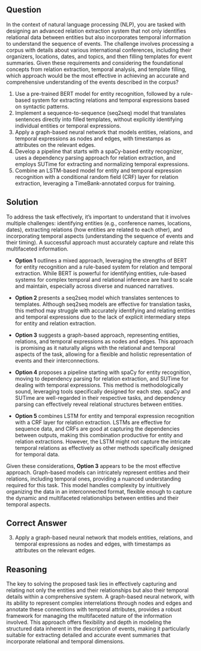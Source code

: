 ## Question
In the context of natural language processing (NLP), you are tasked with designing an advanced relation extraction system that not only identifies relational data between entities but also incorporates temporal information to understand the sequence of events. The challenge involves processing a corpus with details about various international conferences, including their organizers, locations, dates, and topics, and then filling templates for event summaries. Given these requirements and considering the foundational concepts from relation extraction, temporal analysis, and template filling, which approach would be the most effective in achieving an accurate and comprehensive understanding of the events described in the corpus?

1. Use a pre-trained BERT model for entity recognition, followed by a rule-based system for extracting relations and temporal expressions based on syntactic patterns.
2. Implement a sequence-to-sequence (seq2seq) model that translates sentences directly into filled templates, without explicitly identifying individual entities or temporal expressions.
3. Apply a graph-based neural network that models entities, relations, and temporal expressions as nodes and edges, with timestamps as attributes on the relevant edges.
4. Develop a pipeline that starts with a spaCy-based entity recognizer, uses a dependency parsing approach for relation extraction, and employs SUTime for extracting and normalizing temporal expressions.
5. Combine an LSTM-based model for entity and temporal expression recognition with a conditional random field (CRF) layer for relation extraction, leveraging a TimeBank-annotated corpus for training.

## Solution
To address the task effectively, it’s important to understand that it involves multiple challenges: identifying entities (e.g., conference names, locations, dates), extracting relations (how entities are related to each other), and incorporating temporal aspects (understanding the sequence of events and their timing). A successful approach must accurately capture and relate this multifaceted information.

- **Option 1** outlines a mixed approach, leveraging the strengths of BERT for entity recognition and a rule-based system for relation and temporal extraction. While BERT is powerful for identifying entities, rule-based systems for complex temporal and relational inference are hard to scale and maintain, especially across diverse and nuanced narratives.
  
- **Option 2** presents a seq2seq model which translates sentences to templates. Although seq2seq models are effective for translation tasks, this method may struggle with accurately identifying and relating entities and temporal expressions due to the lack of explicit intermediary steps for entity and relation extraction.
  
- **Option 3** suggests a graph-based approach, representing entities, relations, and temporal expressions as nodes and edges. This approach is promising as it naturally aligns with the relational and temporal aspects of the task, allowing for a flexible and holistic representation of events and their interconnections.
  
- **Option 4** proposes a pipeline starting with spaCy for entity recognition, moving to dependency parsing for relation extraction, and SUTime for dealing with temporal expressions. This method is methodologically sound, leveraging tools specifically designed for each step. spaCy and SUTime are well-regarded in their respective tasks, and dependency parsing can effectively reveal relational structures between entities.
  
- **Option 5** combines LSTM for entity and temporal expression recognition with a CRF layer for relation extraction. LSTMs are effective for sequence data, and CRFs are good at capturing the dependencies between outputs, making this combination productive for entity and relation extractions. However, the LSTM might not capture the intricate temporal relations as effectively as other methods specifically designed for temporal data.

Given these considerations, **Option 3** appears to be the most effective approach. Graph-based models can intricately represent entities and their relations, including temporal ones, providing a nuanced understanding required for this task. This model handles complexity by intuitively organizing the data in an interconnected format, flexible enough to capture the dynamic and multifaceted relationships between entities and their temporal aspects. 

## Correct Answer
3. Apply a graph-based neural network that models entities, relations, and temporal expressions as nodes and edges, with timestamps as attributes on the relevant edges.

## Reasoning
The key to solving the proposed task lies in effectively capturing and relating not only the entities and their relationships but also their temporal details within a comprehensive system. A graph-based neural network, with its ability to represent complex interrelations through nodes and edges and annotate these connections with temporal attributes, provides a robust framework for managing the multifaceted nature of the information involved. This approach offers flexibility and depth in modeling the structured data inherent in the description of events, making it particularly suitable for extracting detailed and accurate event summaries that incorporate relational and temporal dimensions.